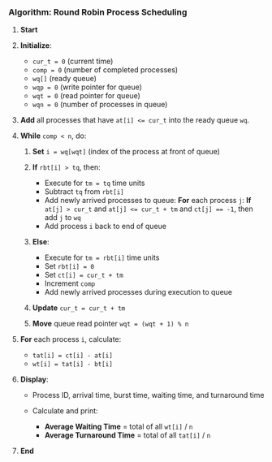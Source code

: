 ### **Algorithm: Round Robin Process Scheduling**

1. **Start**

2. **Initialize**:

   * `cur_t = 0` (current time)
   * `comp = 0` (number of completed processes)
   * `wq[]` (ready queue)
   * `wqp = 0` (write pointer for queue)
   * `wqt = 0` (read pointer for queue)
   * `wqn = 0` (number of processes in queue)

3. **Add** all processes that have `at[i] <= cur_t` into the ready queue `wq`.

4. **While** `comp < n`, do:

   1. **Set** `i = wq[wqt]` (index of the process at front of queue)
   2. **If** `rbt[i] > tq`, then:

      * Execute for `tm = tq` time units
      * Subtract `tq` from `rbt[i]`
      * Add newly arrived processes to queue:
        **For** each process `j`:
        **If** `at[j] > cur_t` and `at[j] <= cur_t + tm` and `ct[j] == -1`, then add `j` to `wq`
      * Add process `i` back to end of queue
   3. **Else**:

      * Execute for `tm = rbt[i]` time units
      * Set `rbt[i] = 0`
      * Set `ct[i] = cur_t + tm`
      * Increment `comp`
      * Add newly arrived processes during execution to queue
   4. **Update** `cur_t = cur_t + tm`
   5. **Move** queue read pointer `wqt = (wqt + 1) % n`

5. **For** each process `i`, calculate:

   * `tat[i] = ct[i] - at[i]`
   * `wt[i] = tat[i] - bt[i]`

6. **Display**:

   * Process ID, arrival time, burst time, waiting time, and turnaround time
   * Calculate and print:

     * **Average Waiting Time** = total of all `wt[i]` / `n`
     * **Average Turnaround Time** = total of all `tat[i]` / `n`

7. **End**
